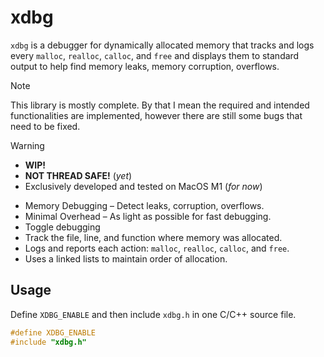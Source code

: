 # xdbg

`xdbg` is a debugger for dynamically allocated memory that tracks and logs every `malloc`, `realloc`, `calloc`, and `free` and displays them to standard output to help find memory leaks, memory corruption, overflows.

> [!note]
> This library is mostly complete. By that I mean the required and intended functionalities are implemented, however there are still some bugs that need to be fixed.

> [!warning]
>
> - **WIP!**
> - **NOT THREAD SAFE!** (_yet_)
> - Exclusively developed and tested on MacOS M1 (_for now_)

- Memory Debugging – Detect leaks, corruption, overflows.
- Minimal Overhead – As light as possible for fast debugging.
- Toggle debugging
- Track the file, line, and function where memory was allocated.
- Logs and reports each action: `malloc`, `realloc`, `calloc`, and `free`.
- Uses a linked lists to maintain order of allocation.

## Usage

Define `XDBG_ENABLE` and then include `xdbg.h` in one C/C++ source file.

```c
#define XDBG_ENABLE
#include "xdbg.h"
```
